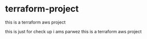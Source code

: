 # terraform-project

this is a terraform aws project

this is just for check up
i ams parwez
this is a terraform aws project